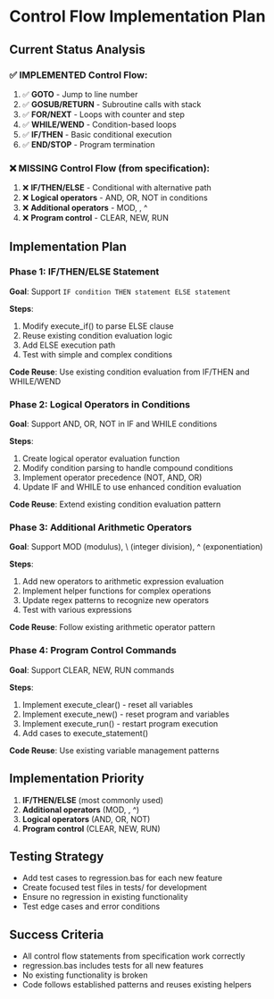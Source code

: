 # Control Flow Implementation Plan

## Current Status Analysis

### ✅ IMPLEMENTED Control Flow:
1. ✅ **GOTO** - Jump to line number
2. ✅ **GOSUB/RETURN** - Subroutine calls with stack
3. ✅ **FOR/NEXT** - Loops with counter and step
4. ✅ **WHILE/WEND** - Condition-based loops
5. ✅ **IF/THEN** - Basic conditional execution
6. ✅ **END/STOP** - Program termination

### ❌ MISSING Control Flow (from specification):
1. ❌ **IF/THEN/ELSE** - Conditional with alternative path
2. ❌ **Logical operators** - AND, OR, NOT in conditions
3. ❌ **Additional operators** - MOD, \, ^
4. ❌ **Program control** - CLEAR, NEW, RUN

## Implementation Plan

### Phase 1: IF/THEN/ELSE Statement
**Goal**: Support `IF condition THEN statement ELSE statement`

**Steps**:
1. Modify execute_if() to parse ELSE clause
2. Reuse existing condition evaluation logic
3. Add ELSE execution path
4. Test with simple and complex conditions

**Code Reuse**: Use existing condition evaluation from IF/THEN and WHILE/WEND

### Phase 2: Logical Operators in Conditions
**Goal**: Support AND, OR, NOT in IF and WHILE conditions

**Steps**:
1. Create logical operator evaluation function
2. Modify condition parsing to handle compound conditions
3. Implement operator precedence (NOT, AND, OR)
4. Update IF and WHILE to use enhanced condition evaluation

**Code Reuse**: Extend existing condition evaluation pattern

### Phase 3: Additional Arithmetic Operators
**Goal**: Support MOD (modulus), \ (integer division), ^ (exponentiation)

**Steps**:
1. Add new operators to arithmetic expression evaluation
2. Implement helper functions for complex operations
3. Update regex patterns to recognize new operators
4. Test with various expressions

**Code Reuse**: Follow existing arithmetic operator pattern

### Phase 4: Program Control Commands
**Goal**: Support CLEAR, NEW, RUN commands

**Steps**:
1. Implement execute_clear() - reset all variables
2. Implement execute_new() - reset program and variables
3. Implement execute_run() - restart program execution
4. Add cases to execute_statement()

**Code Reuse**: Use existing variable management patterns

## Implementation Priority
1. **IF/THEN/ELSE** (most commonly used)
2. **Additional operators** (MOD, \, ^)
3. **Logical operators** (AND, OR, NOT)
4. **Program control** (CLEAR, NEW, RUN)

## Testing Strategy
- Add test cases to regression.bas for each new feature
- Create focused test files in tests/ for development
- Ensure no regression in existing functionality
- Test edge cases and error conditions

## Success Criteria
- All control flow statements from specification work correctly
- regression.bas includes tests for all new features
- No existing functionality is broken
- Code follows established patterns and reuses existing helpers
